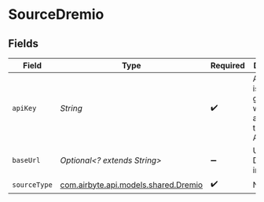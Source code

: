 # SourceDremio


## Fields

| Field                                                                 | Type                                                                  | Required                                                              | Description                                                           |
| --------------------------------------------------------------------- | --------------------------------------------------------------------- | --------------------------------------------------------------------- | --------------------------------------------------------------------- |
| `apiKey`                                                              | *String*                                                              | :heavy_check_mark:                                                    | API Key that is generated when you authenticate to Dremio API         |
| `baseUrl`                                                             | *Optional<? extends String>*                                          | :heavy_minus_sign:                                                    | URL of your Dremio instance                                           |
| `sourceType`                                                          | [com.airbyte.api.models.shared.Dremio](../../models/shared/Dremio.md) | :heavy_check_mark:                                                    | N/A                                                                   |